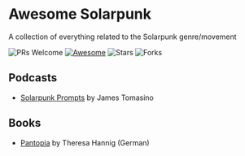 # Awesome Solarpunk
A collection of everything related to the Solarpunk genre/movement

![PRs Welcome](https://img.shields.io/badge/PRs-Welcome-green) [![Awesome](https://awesome.re/badge.svg)](https://awesome.re) ![Stars](https://img.shields.io/github/stars/xldrkp/Awesome-Solarpunk?color=yellow)  ![Forks](https://img.shields.io/github/forks/xldrkp/Awesome-Solarpunk?color=blue&label=Fork)

## Podcasts

- [Solarpunk Prompts](https://podcast.tomasino.org/@SolarpunkPrompts/episodes) by James Tomasino

## Books

- [Pantopia](https://www.fischerverlage.de/buch/theresa-hannig-pantopia-9783596706402) by Theresa Hannig (German)
